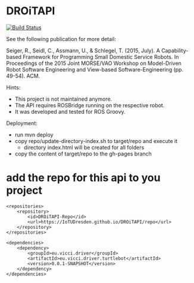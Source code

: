 # DROiTAPI
[![Build Status](https://travis-ci.org/IoTUDresden/DROiTAPI.svg?branch=master)](https://travis-ci.org/IoTUDresden/DROiTAPI)


See the following publication for more detail:

Seiger, R., Seidl, C., Assmann, U., & Schlegel, T. (2015, July). A Capability-based Framework for Programming Small Domestic Service Robots. In Proceedings of the 2015 Joint MORSE/VAO Workshop on Model-Driven Robot Software Engineering and View-based Software-Engineering (pp. 49-54). ACM.

Hints:

- This project is not maintained anymore.
- The API requires ROSBridge running on the respective robot.
- It was developed and tested for ROS Groovy.

Deployment:

- run mvn deploy
- copy repo/update-directory-index.sh to target/repo and execute it
  - directory index.html will be created for all folders
- copy the content of target/repo to the gh-pages branch

# add the repo for this api to you project

```
<repositories>
	<repository>
		<id>DROiTAPI-Repo</id>
		<url>https://IoTUDresden.github.io/DROiTAPI/repo</url>
	</repository>
</repositories>

<dependencies>
	<dependency>
		<groupId>eu.vicci.driver</groupId>
		<artifactId>eu.vicci.driver.turtlebot</artifactId>
		<version>0.0.1-SNAPSHOT</version>
	</dependency>
</dependencies>
```


